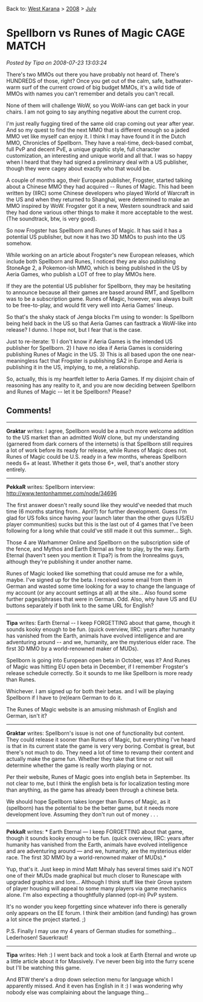 Back to: [West Karana](/posts/westkarana.md) > [2008](/posts/2008/westkarana.md) > [July](./westkarana.md)
# Spellborn vs Runes of Magic CAGE MATCH

*Posted by Tipa on 2008-07-23 13:03:24*

There's two MMOs out there you have probably not heard of. There's HUNDREDS of those, right? Once you get out of the calm, safe, bathwater-warm surf of the current crowd of big budget MMOs, it's a wild tide of MMOs with names you can't remember and details you can't recall.

None of them will challenge WoW, so you WoW-ians can get back in your chairs. I am not going to say anything negative about the current crop.

I'm just really fugging tired of the same old crap coming out year after year. And so my quest to find the next MMO that is different enough so a jaded MMO vet like myself can enjoy it. I think I may have found it in the Dutch MMO, Chronicles of Spellborn. They have a real-time, deck-based combat, full PvP and decent PvE, a unique graphic style, full character customization, an interesting and unique world and all that. I was so happy when I heard that they had signed a preliminary deal with a US publisher, though they were cagey about exactly who that would be.

A couple of months ago, their European publisher, Frogster, started talking about a Chinese MMO they had acquired -- Runes of Magic. This had been written by (IIRC) some Chinese developers who played World of Warcraft in the US and when they returned to Shanghai, were determined to make an MMO inspired by WoW. Frogster got it a new, Western soundtrack and said they had done various other things to make it more acceptable to the west. (The soundtrack, btw, is very good).

So now Frogster has Spellborn and Runes of Magic. It has said it has a potential US publisher, but now it has two 3D MMOs to push into the US somehow.

While working on an article about Frogster's new European releases, which include both Spellborn and Runes, I noticed they are also publishing StoneAge 2, a Pokemon-ish MMO, which is being published in the US by Aeria Games, who publish a LOT of free to play MMOs here.

If they are the potential US publisher for Spellborn, they may be hesitating to announce because all their games are based around RMT, and Spellborn was to be a subscription game. Runes of Magic, however, was always built to be free-to-play, and would fit very well into Aeria Games' lineup.

So that's the shaky stack of Jenga blocks I'm using to wonder: Is Spellborn being held back in the US so that Aeria Games can fasttrack a WoW-like into release? I dunno. I hope not, but I fear that is the case.

Just to re-iterate: 1) I don't know if Aeria Games is the intended US publisher for Spellborn. 2) I have no idea if Aeria Games is considering publishing Runes of Magic in the US. 3) This is all based upon the one near-meaningless fact that Frogster is publishing SA2 in Europe and Aeria is publishing it in the US, implying, to me, a relationship.

So, actually, this is my heartfelt letter to Aeria Games. If my disjoint chain of reasoning has any reality to it, and you are now deciding between Spellborn and Runes of Magic -- let it be Spellborn? Please?

## Comments!

---

**Graktar** writes: I agree, Spellborn would be a much more welcome addition to the US market than an admitted WoW clone, but my understanding (garnered from dark corners of the internets) is that Spellborn still requires a lot of work before its ready for release, while Runes of Magic does not. Runes of Magic could be U.S. ready in a few months, whereas Spellborn needs 6+ at least. Whether it gets those 6+, well, that's another story entirely.

---

**PekkaR** writes: Spellborn interview: http://www.tentonhammer.com/node/34696

The first answer doesn't really sound like they would've needed that much time (6 months starting from.. April?) for further development. Guess I'm glad for US folks since having your launch later than the other guys (US/EU player communities) sucks but this is the last out of 4 games that I've been following for a long while that could've still made it out this summer... Sigh.

Those 4 are Warhammer Online and Spellborn on the subscription side of the fence, and Mythos and Earth Eternal as free to play, by the way. Earth Eternal (haven't seen you mention it Tipa?) is from the Ironrealms guys, although they're publishing it under another name.

Runes of Magic looked like something that could amuse me for a while, maybe. I've signed up for the beta. I received some email from them in German and wasted some time looking for a way to change the language of my account (or any account settings at all) at the site... Also found some further pages/phrases that were in German. Odd. Also, why have US and EU buttons separately if both link to the same URL for English?

---

**Tipa** writes: Earth Eternal -- I keep FORGETTING about that game, though it sounds kooky enough to be fun. (quick overview, IIRC: years after humanity has vanished from the Earth, animals have evolved intelligence and are adventuring around -- and we, humanity, are the mysterious elder race. The first 3D MMO by a world-renowned maker of MUDs).

Spellborn is going into European open beta in October, was it? And Runes of Magic was hitting EU open beta in December, if I remember Frogster's release schedule correctly. So it sounds to me like Spellborn is more ready than Runes.

Whichever. I am signed up for both their betas. and I will be playing Spellborn if I have to (re)learn German to do it.

The Runes of Magic website is an amusing mishmash of English and German, isn't it?

---

**Graktar** writes: Spellborn's issue is not one of functionality but content. They could release it sooner than Runes of Magic, but everything I've heard is that in its current state the game is very very boring. Combat is great, but there's not much to do. They need a lot of time to revamp their content and actually make the game fun. Whether they take that time or not will determine whether the game is really worth playing or not.

Per their website, Runes of Magic goes into english beta in September. Its not clear to me, but I think the english beta is for localization testing more than anything, as the game has already been through a chinese beta.

We should hope Spellborn takes longer than Runes of Magic, as it (spellborn) has the potential to be the better game, but it needs more development love. Assuming they don't run out of money . . .

---

**PekkaR** writes: *
Earth Eternal — I keep FORGETTING about that game, though it sounds kooky enough to be fun. (quick overview, IIRC: years after humanity has vanished from the Earth, animals have evolved intelligence and are adventuring around — and we, humanity, are the mysterious elder race. The first 3D MMO by a world-renowned maker of MUDs).*

Yup, that's it. Just keep in mind Matt Mihaly has several times said it's NOT one of their MUDs made graphical but much closer to Runescape with upgraded graphics and lore... Although I think stuff like their Grove system of player housing will appeal to some many players via game mechanics alone. I'm also expecting a thoughtfully planned (opt-in) PvP system.

It's no wonder you keep forgetting since whatever info there is generally only appears on the EE forum. I think their ambition (and funding) has grown a lot since the project started. ;)

P.S. Finally I may use my 4 years of German studies for something... Lederhosen! Sauerkraut!

---

**Tipa** writes: Heh :) I went back and took a look at Earth Eternal and wrote up a little article about it for Massively. I've never been big into the furry scene but I'll be watching this game.

And BTW there's a drop down selection menu for language which I apparently missed. And it even has English in it :) I was wondering why nobody else was complaining about the language thing...

